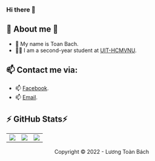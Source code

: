### Hi there 👋

<!--
- 🔭 I’m currently working on ...
- 🌱 I’m currently learning ...
- 👯 I’m looking to collaborate on ...
- 🤔 I’m looking for help with ...
- 💬 Ask me about ...
- 📫 How to reach me: ...
- 😄 Pronouns: ...
- ⚡ Fun fact: ...
-->
## 🔭 About me 🔭

- 👻 My name is Toan Bach.
- 👨‍🎓 I am a second-year student at [UIT-HCMVNU](https://www.uit.edu.vn/). 
<!--
- 💬 My Resume <a href="./Resume.pdf"> here </a> 
-->

## 📫 Contact me via:
   - 📫 [Facebook](https://www.facebook.com/LTB4ch).
   - 📫 [Email](mailto:21521845@gm.uit.edu.vn).  
## :zap: GitHub Stats:zap:
<table>
  <tr>
    <td>
      <img src='https://github-readme-stats.vercel.app/api?username=LTBach&show_icons=true&theme=tokyonight&hide=issues'>
    </td>
    <td>
      <img src="https://github-readme-streak-stats.herokuapp.com?user=LTBach&theme=tokyonight&hide=issues&date_format=j%20M%5B%20Y%5D&fire=DD2727" />
    </td>
    <td>
      <img src='https://github-readme-stats.vercel.app/api/top-langs/?username=LTBach&layout=compact&hide=jupyter%20notebook&html&title_color=71A4FC&text_color=3ABCAD&bg_color=1A1B27'>
    </td>
  </tr>
</table>
<!-- Footer -->
<p align='center'>Copyright © 2022 - Lương Toàn Bách</p>
